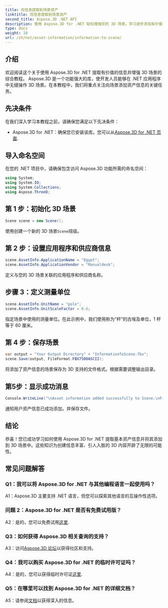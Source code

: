 ```yaml
---
title: 将信息提取到场景资产
linktitle: 将信息提取到场景资产
second_title: Aspose.3D .NET API
description: 使用 Aspose.3D for .NET 轻松增强您的 3D 场景。学习逐步添加有价值的资产信息。立即下载以获得动态 3D 体验。
type: docs
weight: 10
url: /zh/net/asset-information/information-to-scene/
---
```

## 介绍

欢迎阅读这个关于使用 Aspose.3D for .NET 提取有价值的信息并增强 3D 场景的综合教程。 Aspose.3D 是一个功能强大的库，使开发人员能够在 .NET 应用程序中无缝操作 3D 场景。在本教程中，我们将重点关注向场景添加资产信息的关键任务。

## 先决条件

在我们深入学习本教程之前，请确保您满足以下先决条件：

- Aspose.3D for .NET：确保您已安装该库。您可以从[Aspose.3D for .NET 页面](https://releases.aspose.com/3d/net/).

## 导入命名空间

在您的 .NET 项目中，请确保包含访问 Aspose.3D 功能所需的命名空间：

```csharp
using System;
using System.IO;
using System.Collections;
using Aspose.ThreeD;
```

## 第 1 步：初始化 3D 场景

```csharp
Scene scene = new Scene();
```

使用创建一个新的 3D 场景`Scene`班级。

## 第 2 步：设置应用程序和供应商信息

```csharp
scene.AssetInfo.ApplicationName = "Egypt";
scene.AssetInfo.ApplicationVendor = "Manualdesk";
```

定义与您的 3D 场景关联的应用程序和供应商名称。

## 步骤 3：定义测量单位

```csharp
scene.AssetInfo.UnitName = "pole";
scene.AssetInfo.UnitScaleFactor = 0.6;
```

指定场景中使用的测量单位。在此示例中，我们使用称为“杆”的古埃及单位，1 杆等于 60 厘米。

## 第 4 步：保存场景

```csharp
var output = "Your Output Directory" + "InformationToScene.fbx";
scene.Save(output, FileFormat.FBX7500ASCII);
```

将添加了资产信息的场景保存为 3D 支持的文件格式。根据需要调整输出目录。

## 第5步：显示成功消息

```csharp
Console.WriteLine("\nAsset information added successfully to Scene.\nFile saved at " + output);
```

通知用户资产信息已成功添加，并保存文件。

## 结论

恭喜！您已成功学习如何使用 Aspose.3D for .NET 提取基本资产信息并将其添加到 3D 场景中。这些知识为创建信息丰富、引人入胜的 3D 内容开辟了无限的可能性。

## 常见问题解答

### Q1：我可以将 Aspose.3D for .NET 与其他编程语言一起使用吗？

A1：Aspose.3D 主要支持 .NET 语言，但您可以探索其他语言的互操作性选项。

### 问题 2：Aspose.3D for .NET 是否有免费试用版？

A2：是的，您可以免费试用[这里](https://releases.aspose.com/).

### Q3：如何获得 Aspose.3D 相关查询的支持？

 A3：访问[Aspose.3D 论坛](https://forum.aspose.com/c/3d/18)以获得社区和支持。

### Q4：我可以购买 Aspose.3D for .NET 的临时许可证吗？

 A4：是的，您可以获得临时许可证[这里](https://purchase.aspose.com/temporary-license/).

### Q5：在哪里可以找到 Aspose.3D for .NET 的详细文档？

 A5：请参阅[文档](https://reference.aspose.com/3d/net/)以获得深入的信息。